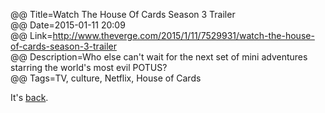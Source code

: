 @@ Title=Watch The House Of Cards Season 3 Trailer  
@@ Date=2015-01-11 20:09  
@@ Link=http://www.theverge.com/2015/1/11/7529931/watch-the-house-of-cards-season-3-trailer  
@@ Description=Who else can't wait for the next set of mini adventures starring the world's most evil POTUS?  
@@ Tags=TV, culture, Netflix, House of Cards  

It's [back][wikipedia].

[wikipedia]: https://en.wikipedia.org/wiki/House_of_Cards_(U.S._TV_series)